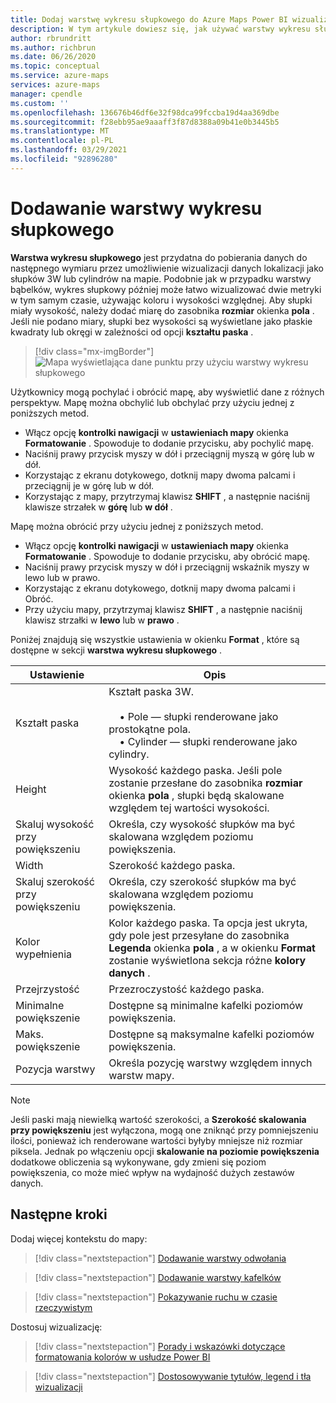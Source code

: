 ```yaml
---
title: Dodaj warstwę wykresu słupkowego do Azure Maps Power BI wizualizacji | Mapy Microsoft Azure
description: W tym artykule dowiesz się, jak używać warstwy wykresu słupkowego w wizualizacji Microsoft Azure Maps dla Power BI.
author: rbrundritt
ms.author: richbrun
ms.date: 06/26/2020
ms.topic: conceptual
ms.service: azure-maps
services: azure-maps
manager: cpendle
ms.custom: ''
ms.openlocfilehash: 136676b46df6e32f98dca99fccba19d4aa369dbe
ms.sourcegitcommit: f28ebb95ae9aaaff3f87d8388a09b41e0b3445b5
ms.translationtype: MT
ms.contentlocale: pl-PL
ms.lasthandoff: 03/29/2021
ms.locfileid: "92896280"
---
```

# <a name="add-a-bar-chart-layer"></a>Dodawanie warstwy wykresu słupkowego

**Warstwa wykresu słupkowego** jest przydatna do pobierania danych do następnego wymiaru przez umożliwienie wizualizacji danych lokalizacji jako słupków 3W lub cylindrów na mapie. Podobnie jak w przypadku warstwy bąbelków, wykres słupkowy później może łatwo wizualizować dwie metryki w tym samym czasie, używając koloru i wysokości względnej. Aby słupki miały wysokość, należy dodać miarę do zasobnika **rozmiar** okienka **pola** . Jeśli nie podano miary, słupki bez wysokości są wyświetlane jako płaskie kwadraty lub okręgi w zależności od opcji **kształtu paska** .

> [!div class="mx-imgBorder"]
> ![Mapa wyświetlająca dane punktu przy użyciu warstwy wykresu słupkowego](media/power-bi-visual/bar-chart-layer-styled.png)

Użytkownicy mogą pochylać i obrócić mapę, aby wyświetlić dane z różnych perspektyw. Mapę można obchylić lub obchylać przy użyciu jednej z poniższych metod.

-   Włącz opcję **kontrolki nawigacji** w **ustawieniach mapy** okienka **Formatowanie** . Spowoduje to dodanie przycisku, aby pochylić mapę.
-   Naciśnij prawy przycisk myszy w dół i przeciągnij myszą w górę lub w dół.
-   Korzystając z ekranu dotykowego, dotknij mapy dwoma palcami i przeciągnij je w górę lub w dół.
-   Korzystając z mapy, przytrzymaj klawisz **SHIFT** , a następnie naciśnij klawisze strzałek w **górę** lub **w dół** .

Mapę można obrócić przy użyciu jednej z poniższych metod.

-   Włącz opcję **kontrolki nawigacji** w **ustawieniach mapy** okienka **Formatowanie** . Spowoduje to dodanie przycisku, aby obrócić mapę.
-   Naciśnij prawy przycisk myszy w dół i przeciągnij wskaźnik myszy w lewo lub w prawo.
-   Korzystając z ekranu dotykowego, dotknij mapy dwoma palcami i Obróć.
-   Przy użyciu mapy, przytrzymaj klawisz **SHIFT** , a następnie naciśnij klawisz strzałki w **lewo** lub w **prawo** .

Poniżej znajdują się wszystkie ustawienia w okienku **Format** , które są dostępne w sekcji **warstwa wykresu słupkowego** .

| Ustawienie              | Opis      |
|----------------------|------------------|
| Kształt paska            | Kształt paska 3W.<br/><br/>&nbsp;&nbsp;&nbsp;&nbsp;• Pole — słupki renderowane jako prostokątne pola.<br/>&nbsp;&nbsp;&nbsp;&nbsp;• Cylinder — słupki renderowane jako cylindry. |
| Height               | Wysokość każdego paska. Jeśli pole zostanie przesłane do zasobnika **rozmiar** okienka **pola** , słupki będą skalowane względem tej wartości wysokości. |
| Skaluj wysokość przy powiększeniu | Określa, czy wysokość słupków ma być skalowana względem poziomu powiększenia. |
| Width                | Szerokość każdego paska.  |
| Skaluj szerokość przy powiększeniu  | Określa, czy szerokość słupków ma być skalowana względem poziomu powiększenia.  |
| Kolor wypełnienia           | Kolor każdego paska. Ta opcja jest ukryta, gdy pole jest przesyłane do zasobnika **Legenda** okienka **pola** , a w okienku **Format** zostanie wyświetlona sekcja różne **kolory danych** . |
| Przejrzystość         | Przezroczystość każdego paska. |
| Minimalne powiększenie             | Dostępne są minimalne kafelki poziomów powiększenia. |
| Maks. powiększenie             | Dostępne są maksymalne kafelki poziomów powiększenia. |
| Pozycja warstwy       | Określa pozycję warstwy względem innych warstw mapy. |

> [!NOTE]
> Jeśli paski mają niewielką wartość szerokości, a **Szerokość skalowania przy powiększeniu** jest wyłączona, mogą one zniknąć przy pomniejszeniu ilości, ponieważ ich renderowane wartości byłyby mniejsze niż rozmiar piksela. Jednak po włączeniu opcji **skalowanie na poziomie powiększenia** dodatkowe obliczenia są wykonywane, gdy zmieni się poziom powiększenia, co może mieć wpływ na wydajność dużych zestawów danych.

## <a name="next-steps"></a>Następne kroki

Dodaj więcej kontekstu do mapy:

> [!div class="nextstepaction"]
> [Dodawanie warstwy odwołania](power-bi-visual-add-reference-layer.md)

> [!div class="nextstepaction"]
> [Dodawanie warstwy kafelków](power-bi-visual-add-tile-layer.md)

> [!div class="nextstepaction"]
> [Pokazywanie ruchu w czasie rzeczywistym](power-bi-visual-show-real-time-traffic.md)

Dostosuj wizualizację:

> [!div class="nextstepaction"]
> [Porady i wskazówki dotyczące formatowania kolorów w usłudze Power BI](/power-bi/visuals/service-tips-and-tricks-for-color-formatting)

> [!div class="nextstepaction"]
> [Dostosowywanie tytułów, legend i tła wizualizacji](/power-bi/visuals/power-bi-visualization-customize-title-background-and-legend)